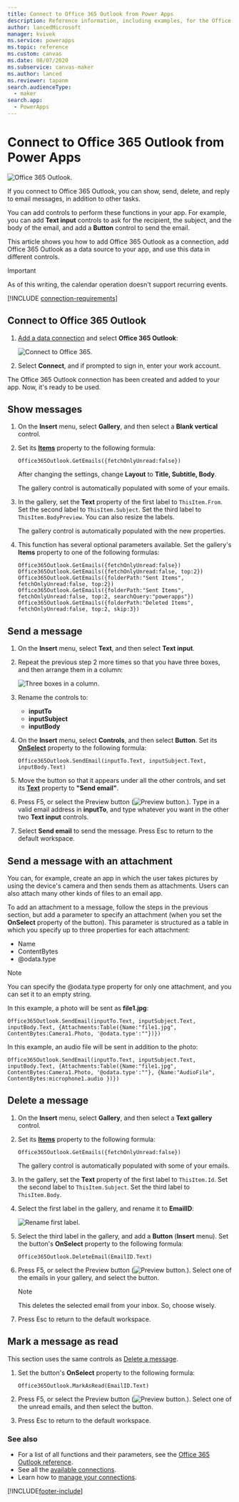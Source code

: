 ```yaml
---
title: Connect to Office 365 Outlook from Power Apps
description: Reference information, including examples, for the Office 365 Outlook connection to Power Apps.
author: lancedMicrosoft
manager: kvivek
ms.service: powerapps
ms.topic: reference
ms.custom: canvas
ms.date: 08/07/2020
ms.subservice: canvas-maker
ms.author: lanced
ms.reviewer: tapanm
search.audienceType: 
  - maker
search.app: 
  - PowerApps
---
```

# Connect to Office 365 Outlook from Power Apps

![Office 365 Outlook.](./media/connection-office365-outlook/office365icon.png)

If you connect to Office 365 Outlook, you can show, send, delete, and reply to email messages, in addition to other tasks.

You can add controls to perform these functions in your app. For example, you can add **Text input** controls to ask for the recipient, the subject, and the body of the email, and add a **Button** control to send the email.

This article shows you how to add Office 365 Outlook as a connection, add Office 365 Outlook as a data source to your app, and use this data in different controls.

> [!IMPORTANT]
> As of this writing, the calendar operation doesn't support recurring events.

[!INCLUDE [connection-requirements](../../../includes/connection-requirements.md)]

## Connect to Office 365 Outlook

1. [Add a data connection](../add-data-connection.md) and select **Office 365 Outlook**:  
   
    ![Connect to Office 365.](./media/connection-office365-outlook/add-office.png)

1. Select **Connect**, and if prompted to sign in, enter your work account.

The Office 365 Outlook connection has been created and added to your app. Now, it's ready to be used.

## Show messages

1. On the **Insert** menu, select **Gallery**, and then select a **Blank vertical** control.

1. Set its **[Items](../controls/properties-core.md)** property to the following formula:  
   
    `Office365Outlook.GetEmails({fetchOnlyUnread:false})`
   
    After changing the settings, change **Layout** to **Title, Subtitle, Body**.
    
    The gallery control is automatically populated with some of your emails.
    
1. In the gallery, set the **Text** property of the first label to `ThisItem.From`. Set the second label to `ThisItem.Subject`. Set the third label to `ThisItem.BodyPreview`. You can also resize the labels.
   
    The gallery control is automatically populated with the new properties.

1. This function has several optional parameters available. Set the gallery's **Items** property to one of the following formulas:
   
    `Office365Outlook.GetEmails({fetchOnlyUnread:false})`  
    `Office365Outlook.GetEmails({fetchOnlyUnread:false, top:2})`  
    `Office365Outlook.GetEmails({folderPath:"Sent Items", fetchOnlyUnread:false, top:2})`  
    `Office365Outlook.GetEmails({folderPath:"Sent Items", fetchOnlyUnread:false, top:2, searchQuery:"powerapps"})`  
    `Office365Outlook.GetEmails({folderPath:"Deleted Items", fetchOnlyUnread:false, top:2, skip:3})`

## Send a message

1. On the **Insert** menu, select **Text**, and then select **Text input**.

1. Repeat the previous step 2 more times so that you have three boxes, and then arrange them in a column:  
   
    ![Three boxes in a column.](./media/connection-office365-outlook/threetextinput.png)

1. Rename the controls to:  
   
   * **inputTo**
   * **inputSubject**
   * **inputBody**

1. On the **Insert** menu, select **Controls**, and then select **Button**. Set its **[OnSelect](../controls/properties-core.md)** property to the following formula:  
   
    `Office365Outlook.SendEmail(inputTo.Text, inputSubject.Text, inputBody.Text)`

1. Move the button so that it appears under all the other controls, and set its **[Text](../controls/properties-core.md)** property to **"Send email"**.

1. Press F5, or select the Preview button (![Preview button.](./media/connection-office365-outlook/preview.png)). Type in a valid email address in **inputTo**, and type whatever you want in the other two **Text input** controls.

1. Select **Send email** to send the message. Press Esc to return to the default workspace.

## Send a message with an attachment

You can, for example, create an app in which the user takes pictures by using the device's camera and then sends them as attachments. Users can also attach many other kinds of files to an email app.

To add an attachment to a message, follow the steps in the previous section, but add a parameter to specify an attachment (when you set the **OnSelect** property of the button). This parameter is structured as a table in which you specify up to three properties for each attachment:

* Name
* ContentBytes
* @odata.type

> [!NOTE]
> You can specify the @odata.type property for only one attachment, and you can set it to an empty string.

In this example, a photo will be sent as **file1.jpg**:

`Office365Outlook.SendEmail(inputTo.Text, inputSubject.Text, inputBody.Text, {Attachments:Table({Name:"file1.jpg", ContentBytes:Camera1.Photo, '@odata.type':""})})`

In this example, an audio file will be sent in addition to the photo:

`Office365Outlook.SendEmail(inputTo.Text, inputSubject.Text, inputBody.Text, {Attachments:Table({Name:"file1.jpg", ContentBytes:Camera1.Photo, '@odata.type':""}, {Name:"AudioFile", ContentBytes:microphone1.audio })})`

## Delete a message

1. On the **Insert** menu, select **Gallery**, and then select a **Text gallery** control.

1. Set its **[Items](../controls/properties-core.md)** property to the following formula:  
   
    `Office365Outlook.GetEmails({fetchOnlyUnread:false})`
   
    The gallery control is automatically populated with some of your emails.

1. In the gallery, set the **Text** property of the first label to `ThisItem.Id`. Set the second label to `ThisItem.Subject`. Set the third label to `ThisItem.Body`.

1. Select the first label in the gallery, and rename it to **EmailID**:
   
    ![Rename first label.](./media/connection-office365-outlook/renameheading.png)

5. Select the third label in the gallery, and add a **Button** (**Insert** menu). Set the button's **OnSelect** property to the following formula:  
   
    `Office365Outlook.DeleteEmail(EmailID.Text)`

6. Press F5, or select the Preview button (![Preview button.](./media/connection-office365-outlook/preview.png)). Select one of the emails in your gallery, and select the button. 
    
    > [!NOTE]
    > This deletes the selected email from your inbox. So, choose wisely.

7. Press Esc to return to the default workspace.

## Mark a message as read

This section uses the same controls as [Delete a message](connection-office365-outlook.md#delete-a-message).

1. Set the button's **OnSelect** property to the following formula:  
   
    `Office365Outlook.MarkAsRead(EmailID.Text)`

1. Press F5, or select the Preview button (![Preview button.](./media/connection-office365-outlook/preview.png)). Select one of the unread emails, and then select the button.

1. Press Esc to return to the default workspace.

### See also

- For a list of all functions and their parameters, see the [Office 365 Outlook reference](/connectors/office365connector/).
- See all the [available connections](../connections-list.md).  
- Learn how to [manage your connections](../add-manage-connections.md).


[!INCLUDE[footer-include](../../../includes/footer-banner.md)]